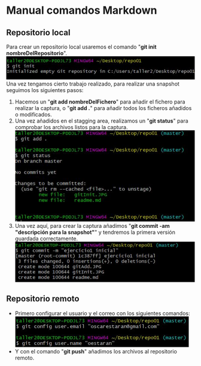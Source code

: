 # Manual comandos Markdown

## Repositorio local

Para crear un repositorio local usaremos el comando "**git init nombreDelRepositorio**".  
![image](gitInit.JPG)  
Una vez tengamos cierto trabajo realizado, para realizar una snapshot seguimos los siguientes pasos:  
1. Hacemos un "**git add nombreDelFichero**" para añadir el fichero para realizar la captura, o "**git add .**" para añadir todos los ficheros añadidos o modificados.  
2. Una vez añadidos en el stagging area, realizamos un "**git status**" para comprobar los archivos listos para la captura.  
![image](gitAdd.JPG)  
3. Una vez aquí, para crear la captura añadimos "**git commit -am "descripción para la snapshot"**" y tendremos la primera versión guardada correctamente.  
![image](gitCommit.JPG)

## Repositorio remoto  

- Primero configurar el usuario y el correo con los siguientes comandos:  
  ![image](gitConfig.JPG)
- Y con el comando "**git push**" añadimos los archivos al repositorio remoto.